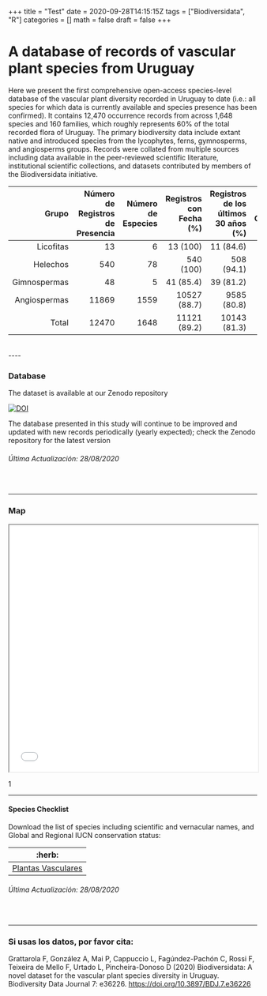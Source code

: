 +++
title = "Test"
date = 2020-09-28T14:15:15Z
tags = ["Biodiversidata", "R"]
categories = []
math = false
draft = false
+++

A database of records of vascular plant species from Uruguay
============================================================

Here we present the first comprehensive open-access species-level
database of the vascular plant diversity recorded in Uruguay to date
(i.e.: all species for which data is currently available and species
presence has been confirmed). It contains 12,470 occurrence records from
across 1,648 species and 160 families, which roughly represents 60% of
the total recorded flora of Uruguay. The primary biodiversity data
include extant native and introduced species from the lycophytes, ferns,
gymnosperms, and angiosperms groups. Records were collated from multiple
sources including data available in the peer-reviewed scientific
literature, institutional scientific collections, and datasets
contributed by members of the Biodiversidata initiative. <br>

<table>
<colgroup>
<col width="8%" />
<col width="20%" />
<col width="12%" />
<col width="15%" />
<col width="23%" />
<col width="19%" />
</colgroup>
<thead>
<tr class="header">
<th align="right">Grupo</th>
<th align="right">Número de Registros de Presencia</th>
<th align="right">Número de Especies</th>
<th align="right">Registros con Fecha (%)</th>
<th align="right">Registros de los últimos 30 años (%)</th>
<th align="right">Registros con Coordenadas (%)</th>
</tr>
</thead>
<tbody>
<tr class="odd">
<td align="right">Licofitas</td>
<td align="right">13</td>
<td align="right">6</td>
<td align="right">13 (100)</td>
<td align="right">11 (84.6)</td>
<td align="right">13 (100)</td>
</tr>
<tr class="even">
<td align="right">Helechos</td>
<td align="right">540</td>
<td align="right">78</td>
<td align="right">540 (100)</td>
<td align="right">508 (94.1)</td>
<td align="right">540 (100)</td>
</tr>
<tr class="odd">
<td align="right">Gimnospermas</td>
<td align="right">48</td>
<td align="right">5</td>
<td align="right">41 (85.4)</td>
<td align="right">39 (81.2)</td>
<td align="right">48 (100)</td>
</tr>
<tr class="even">
<td align="right">Angiospermas</td>
<td align="right">11869</td>
<td align="right">1559</td>
<td align="right">10527 (88.7)</td>
<td align="right">9585 (80.8)</td>
<td align="right">11869 (100)</td>
</tr>
<tr class="odd">
<td align="right">Total</td>
<td align="right">12470</td>
<td align="right">1648</td>
<td align="right">11121 (89.2)</td>
<td align="right">10143 (81.3)</td>
<td align="right">12470 (100)</td>
</tr>
</tbody>
</table>

<br>
----

### Database

The dataset is available at our Zenodo repository

[![DOI](https://zenodo.org/badge/DOI/10.5281/zenodo.3954406.svg)](https://doi.org/10.5281/zenodo.3954406)

The database presented in this study will continue to be improved and
updated with new records periodically (yearly expected); check the
Zenodo repository for the latest version

###### *Última Actualización: 28/08/2020*

<br>

------------------------------------------------------------------------

### Map  

<iframe src='/img/leafMap.html' height='500' width="100%"></iframe>

1

------------------------------------------------------------------------

#### Species Checklist

Download the list of species including scientific and vernacular names,
and Global and Regional IUCN conservation status:

<table>
<thead>
<tr class="header">
<th>:herb:</th>
</tr>
</thead>
<tbody>
<tr class="odd">
<td><a href="/files/checklists/amphibia.csv">Plantas Vasculares</a></td>
</tr>
</tbody>
</table>

###### *Última Actualización: 28/08/2020*

<br>

------------------------------------------------------------------------

### **Si usas los datos, por favor cita:**

Grattarola F, González A, Mai P, Cappuccio L, Fagúndez-Pachón C, Rossi
F, Teixeira de Mello F, Urtado L, Pincheira-Donoso D (2020)
Biodiversidata: A novel dataset for the vascular plant species diversity
in Uruguay. Biodiversity Data Journal 7: e36226.
<https://doi.org/10.3897/BDJ.7.e36226>

